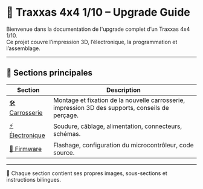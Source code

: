 # 🚗 Traxxas 4x4 1/10 – Upgrade Guide

Bienvenue dans la documentation de l'upgrade complet d’un Traxxas 4x4 1/10.  
Ce projet couvre l’impression 3D, l’électronique, la programmation et l’assemblage.

---

## 📂 Sections principales

| Section        | Description |
|----------------|-------------|
| [🛠️ Carrosserie](./carrosserie/README.md) | Montage et fixation de la nouvelle carrosserie, impression 3D des supports, conseils de perçage. |
| [⚡ Électronique](./electronique/README.md) | Soudure, câblage, alimentation, connecteurs, schémas. |
| [💾 Firmware](./firmware/README.md) | Flashage, configuration du microcontrôleur, code source. |

---
📌 Chaque section contient ses propres images, sous-sections et instructions bilingues.
